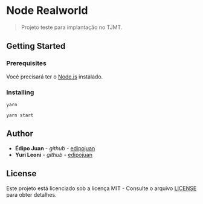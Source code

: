 # Node Realworld

> Projeto teste para implantação no TJMT.

## Getting Started

### Prerequisites

Você precisará ter o [Node.js](https://nodejs.org/en/) instalado.

### Installing

```
yarn
```

```
yarn start
```

## Author

- **Édipo Juan** - _github_ - [edipojuan](https://github.com/edipojuan)
- **Yuri Leoni** - _github_ - [edipojuan](https://github.com/leonicastro)

## License

Este projeto está licenciado sob a licença MIT - Consulte o arquivo [LICENSE](LICENSE) para obter detalhes.
